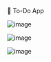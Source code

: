
📝 To-Do App

![image](https://github.com/user-attachments/assets/dccfbcde-a466-401f-9274-2b398dfde37b)


![image](https://github.com/user-attachments/assets/77c4602e-d329-4756-9d2b-eab9aaff402e)


![image](https://github.com/user-attachments/assets/8ab7dd23-efea-4a86-8207-ce6b6c289770)
